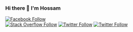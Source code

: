 ### Hi there 👋 I'm Hossam 

[![Facebook Follow](https://img.shields.io/badge/@-Facebook-1096F4?style=for-the-badge)](https://www.facebook.com/hossam.houssien.a)	
[![Stack Overflow Follow](https://img.shields.io/badge/@-Stack%20Overflow-F48024?style=for-the-badge)](https://stackoverflow.com/users/5559423/hossam-houssien)
[![Twitter Follow](https://img.shields.io/badge/@-Twitter-blue?style=for-the-badge&color=1DA1F2)](https://twitter.com/HossamHoussien)
[![Twitter Follow](https://img.shields.io/badge/@-LinkedIn-blue?style=for-the-badge&color=0077B5)](https://www.linkedin.com/in/hossamhoussiena)

<!-- <p align="center">
	
![Top Langs](https://github-readme-stats-er1ndvotr.vercel.app//api/top-langs/?username=HossamHoussien&layout=compact&card_width=400) 
![Hossam's github stats](https://github-readme-stats-er1ndvotr.vercel.app/api?username=HossamHoussien&count_private=true&show_icons=true&include_all_commits=true&line_height=40)
</p> -->
	
<!--
**HossamHoussien/HossamHoussien** is a ✨ _special_ ✨ repository because its `README.md` (this file) appears on your GitHub profile.

Here are some ideas to get you started:

- 🔭 I’m currently working on ...
- 🌱 I’m currently learning ...
- 👯 I’m looking to collaborate on ...
- 🤔 I’m looking for help with ...
- 💬 Ask me about ...
- 📫 How to reach me: ...
- 😄 Pronouns: ...
- ⚡ Fun fact: ...
-->
